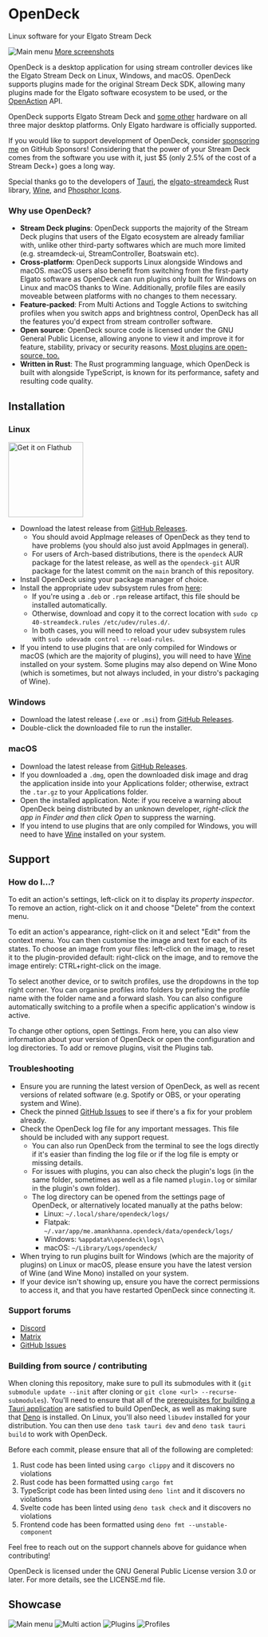 # OpenDeck

Linux software for your Elgato Stream Deck

![Main menu](.github/readme/mainmenu.png)
[More screenshots](#showcase)

OpenDeck is a desktop application for using stream controller devices like the Elgato Stream Deck on Linux, Windows, and macOS. OpenDeck supports plugins made for the original Stream Deck SDK, allowing many plugins made for the Elgato software ecosystem to be used, or the [OpenAction](https://openaction.amankhanna.me/) API.

OpenDeck supports Elgato Stream Deck and [some other](https://github.com/streamduck-org/elgato-streamdeck?tab=readme-ov-file#supported-devices) hardware on all three major desktop platforms. Only Elgato hardware is officially supported.

If you would like to support development of OpenDeck, consider [sponsoring me](https://github.com/sponsors/ninjadev64) on GitHub Sponsors! Considering that the power of your Stream Deck comes from the software you use with it, just $5 (only 2.5% of the cost of a Stream Deck+) goes a long way.

Special thanks go to the developers of [Tauri](https://github.com/tauri-apps/tauri), the [elgato-streamdeck](https://github.com/streamduck-org/elgato-streamdeck) Rust library, [Wine](https://www.winehq.org/), and [Phosphor Icons](https://phosphoricons.com/).

### Why use OpenDeck?

- **Stream Deck plugins**: OpenDeck supports the majority of the Stream Deck plugins that users of the Elgato ecosystem are already familiar with, unlike other third-party softwares which are much more limited (e.g. streamdeck-ui, StreamController, Boatswain etc).
- **Cross-platform**: OpenDeck supports Linux alongside Windows and macOS. macOS users also benefit from switching from the first-party Elgato software as OpenDeck can run plugins only built for Windows on Linux and macOS thanks to Wine. Additionally, profile files are easily moveable between platforms with no changes to them necessary.
- **Feature-packed**: From Multi Actions and Toggle Actions to switching profiles when you switch apps and brightness control, OpenDeck has all the features you'd expect from stream controller software.
- **Open source**: OpenDeck source code is licensed under the GNU General Public License, allowing anyone to view it and improve it for feature, stability, privacy or security reasons. [Most plugins are open-source, too.](https://marketplace.rivul.us/)
- **Written in Rust**: The Rust programming language, which OpenDeck is built with alongside TypeScript, is known for its performance, safety and resulting code quality.

## Installation

### Linux

<a href="https://flathub.org/apps/me.amankhanna.opendeck">
	<img width="150" alt="Get it on Flathub" src="https://flathub.org/api/badge?locale=en-GB" />
</a>

- Download the latest release from [GitHub Releases](https://github.com/ninjadev64/OpenDeck/releases/latest).
	- You should avoid AppImage releases of OpenDeck as they tend to have problems (you should also just avoid AppImages in general).
	- For users of Arch-based distributions, there is the `opendeck` AUR package for the latest release, as well as the `opendeck-git` AUR package for the latest commit on the `main` branch of this repository.
- Install OpenDeck using your package manager of choice.
- Install the appropriate udev subsystem rules from [here](https://raw.githubusercontent.com/streamduck-org/elgato-streamdeck/main/40-streamdeck.rules):
	- If you're using a `.deb` or `.rpm` release artifact, this file should be installed automatically.
	- Otherwise, download and copy it to the correct location with `sudo cp 40-streamdeck.rules /etc/udev/rules.d/`.
	- In both cases, you will need to reload your udev subsystem rules with `sudo udevadm control --reload-rules`.
- If you intend to use plugins that are only compiled for Windows or macOS (which are the majority of plugins), you will need to have [Wine](https://www.winehq.org/) installed on your system. Some plugins may also depend on Wine Mono (which is sometimes, but not always included, in your distro's packaging of Wine).

### Windows

- Download the latest release (`.exe` or `.msi`) from [GitHub Releases](https://github.com/ninjadev64/OpenDeck/releases/latest).
- Double-click the downloaded file to run the installer.

### macOS

- Download the latest release from [GitHub Releases](https://github.com/ninjadev64/OpenDeck/releases/latest).
- If you downloaded a `.dmg`, open the downloaded disk image and drag the application inside into your Applications folder; otherwise, extract the `.tar.gz` to your Applications folder.
- Open the installed application. Note: if you receive a warning about OpenDeck being distributed by an unknown developer, *right-click the app in Finder and then click Open* to suppress the warning.
- If you intend to use plugins that are only compiled for Windows, you will need to have [Wine](https://www.winehq.org/) installed on your system.

## Support

### How do I...?

To edit an action's settings, left-click on it to display its *property inspector*. To remove an action, right-click on it and choose "Delete" from the context menu.

To edit an action's appearance, right-click on it and select "Edit" from the context menu. You can then customise the image and text for each of its states. To choose an image from your files: left-click on the image, to reset it to the plugin-provided default: right-click on the image, and to remove the image entirely: CTRL+right-click on the image.

To select another device, or to switch profiles, use the dropdowns in the top right corner. You can organise profiles into folders by prefixing the profile name with the folder name and a forward slash. You can also configure automatically switching to a profile when a specific application's window is active.

To change other options, open Settings. From here, you can also view information about your version of OpenDeck or open the configuration and log directories. To add or remove plugins, visit the Plugins tab.

### Troubleshooting

- Ensure you are running the latest version of OpenDeck, as well as recent versions of related software (e.g. Spotify or OBS, or your operating system and Wine).
- Check the pinned [GitHub Issues](https://github.com/ninjadev64/OpenDeck/issues) to see if there's a fix for your problem already.
- Check the OpenDeck log file for any important messages. This file should be included with any support request.
	- You can also run OpenDeck from the terminal to see the logs directly if it's easier than finding the log file or if the log file is empty or missing details.
	- For issues with plugins, you can also check the plugin's logs (in the same folder, sometimes as well as a file named `plugin.log` or similar in the plugin's own folder).
	- The log directory can be opened from the settings page of OpenDeck, or alternatively located manually at the paths below:
		- Linux: `~/.local/share/opendeck/logs/`
		- Flatpak: `~/.var/app/me.amankhanna.opendeck/data/opendeck/logs/`
		- Windows: `%appdata%\opendeck\logs\`
		- macOS: `~/Library/Logs/opendeck/`
- When trying to run plugins built for Windows (which are the majority of plugins) on Linux or macOS, please ensure you have the latest version of Wine (and Wine Mono) installed on your system.
- If your device isn't showing up, ensure you have the correct permissions to access it, and that you have restarted OpenDeck since connecting it.

### Support forums

- [Discord](https://discord.gg/26Nf8rHvaj)
- [Matrix](https://matrix.to/#/#opendeck:amankhanna.me)
- [GitHub Issues](https://github.com/ninjadev64/OpenDeck/issues)

### Building from source / contributing

When cloning this repository, make sure to pull its submodules with it (`git submodule update --init` after cloning or `git clone <url> --recurse-submodules`). You'll need to ensure that all of the [prerequisites for building a Tauri application](https://tauri.app/start/prerequisites) are satisfied to build OpenDeck, as well as making sure that [Deno](https://deno.com/) is installed. On Linux, you'll also need `libudev` installed for your distribution. You can then use `deno task tauri dev` and `deno task tauri build` to work with OpenDeck.

Before each commit, please ensure that all of the following are completed:
1. Rust code has been linted using `cargo clippy` and it discovers no violations
2. Rust code has been formatted using `cargo fmt`
3. TypeScript code has been linted using `deno lint` and it discovers no violations
4. Svelte code has been linted using `deno task check` and it discovers no violations
5. Frontend code has been formatted using `deno fmt --unstable-component`

Feel free to reach out on the support channels above for guidance when contributing!

OpenDeck is licensed under the GNU General Public License version 3.0 or later. For more details, see the LICENSE.md file.

## Showcase

![Main menu](.github/readme/mainmenu.png)
![Multi action](.github/readme/multiaction.png)
![Plugins](.github/readme/plugins.png)
![Profiles](.github/readme/profiles.png)
